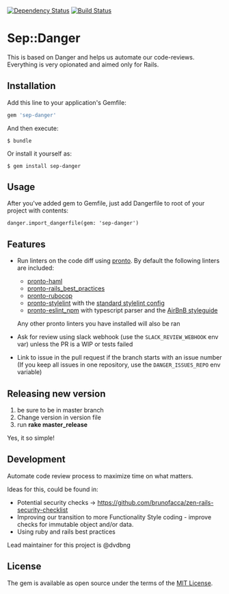 [![Dependency Status](https://gemnasium.com/badges/github.com/saberespoder/sep-danger.svg)](https://gemnasium.com/github.com/saberespoder/sep-danger)
[![Build Status](https://travis-ci.org/saberespoder/sep-danger.svg?branch=master)](https://travis-ci.org/saberespoder/sep-danger)

# Sep::Danger

This is based on Danger and helps us automate our code-reviews. Everything is very opionated and aimed only for Rails.

## Installation

Add this line to your application's Gemfile:

```ruby
gem 'sep-danger'
```

And then execute:

    $ bundle

Or install it yourself as:

    $ gem install sep-danger

## Usage

After you've added gem to Gemfile, just add Dangerfile to root of your project with contents:

```
danger.import_dangerfile(gem: 'sep-danger')
```

## Features
- Run linters on the code diff using [pronto](https://github.com/mmozuras/pronto). By default the following linters are included:
  * [pronto-haml](https://github.com/mmozuras/pronto-haml)
  * [pronto-rails_best_practices](https://github.com/mmozuras/pronto-rails_best_practices)
  * [pronto-rubocop](https://github.com/mmozuras/pronto-rubocop)
  * [pronto-stylelint](https://github.com/kevinjalbert/pronto-stylelint) with the [standard stylelint config](https://github.com/stylelint/stylelint-config-standard)
  * [pronto-eslint_npm](https://github.com/doits/pronto-eslint_npm) with typescript parser and the [AirBnB styleguide](https://github.com/airbnb/javascript/tree/master/packages/eslint-config-airbnb)
  
  Any other pronto linters you have installed will also be ran
- Ask for review using slack webhook (use the `SLACK_REVIEW_WEBHOOK` env var) unless the PR is a WIP or tests failed
- Link to issue in the pull request if the branch starts with an issue number (If you keep all issues in one repository, use the `DANGER_ISSUES_REPO` env variable)

## Releasing new version
1. be sure to be in master branch
2. Change version in version file
3. run **rake master_release**

Yes, it so simple!

## Development
Automate code review process to maximize time on what matters.

Ideas for this, could be found in:
- Potential security checks -> https://github.com/brunofacca/zen-rails-security-checklist
- Improving our transition to more Functionality Style coding - improve checks for immutable object and/or data.
- Using ruby and rails best practices

Lead maintainer for this project is @dvdbng


## License

The gem is available as open source under the terms of the [MIT License](http://opensource.org/licenses/MIT).

